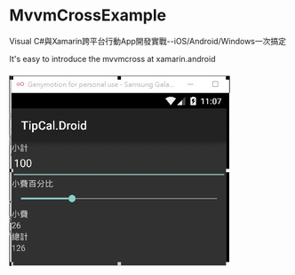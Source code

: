 # MvvmCrossExample
Visual C#與Xamarin跨平台行動App開發實戰--iOS/Android/Windows一次搞定

It's easy to introduce the mvvmcross at xamarin.android 


![alt tag](https://github.com/eggeggss/MvvmCrossExample/blob/master/mvvm.jpg)
